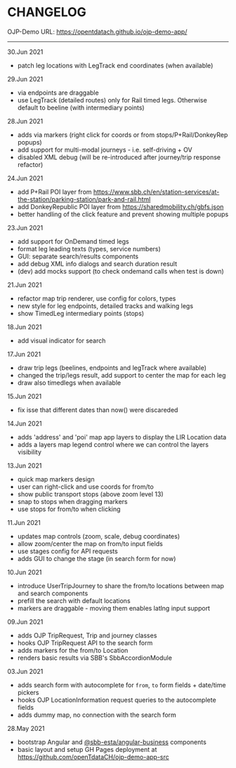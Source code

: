 # CHANGELOG 

OJP-Demo URL: https://opentdatach.github.io/ojp-demo-app/

----

30.Jun 2021
- patch leg locations with LegTrack end coordinates (when available)

29.Jun 2021
- via endpoints are draggable
- use LegTrack (detailed routes) only for Rail timed legs. Otherwise default to beeline (with intermediary points)

28.Jun 2021
- adds via markers (right click for coords or from stops/P+Rail/DonkeyRep popups)
- add support for multi-modal journeys - i.e. self-driving + OV
- disabled XML debug (will be re-introduced after journey/trip response refactor)

24.Jun 2021
- add P+Rail POI layer from https://www.sbb.ch/en/station-services/at-the-station/parking-station/park-and-rail.html
- add DonkeyRepublic POI layer from https://sharedmobility.ch/gbfs.json
- better handling of the click feature and prevent showing multiple popups

23.Jun 2021
- add support for OnDemand timed legs
- format leg leading texts (types, service numbers)
- GUI: separate search/results components
- add debug XML info dialogs and search duration result
- (dev) add mocks support (to check ondemand calls when test is down)

21.Jun 2021
- refactor map trip renderer, use config for colors, types
- new style for leg endpoints, detailed tracks and walking legs
- show TimedLeg intermediary points (stops)

18.Jun 2021
- add visual indicator for search

17.Jun 2021
- draw trip legs (beelines, endpoints and legTrack where available)
- changed the trip/legs result, add support to center the map for each leg
- draw also timedlegs when available

15.Jun 2021
- fix isse that different dates than now() were discareded

14.Jun 2021
- adds 'address' and 'poi' map app layers to display the LIR Location data
- adds a layers map legend control where we can control the layers visibility

13.Jun 2021
- quick map markers design
- user can right-click and use coords for from/to
- show public transport stops (above zoom level 13)
- snap to stops when dragging markers
- use stops for from/to when clicking

11.Jun 2021
- updates map controls (zoom, scale, debug coordinates)
- allow zoom/center the map on from/to input fields
- use stages config for API requests 
- adds GUI to change the stage (in search form for now)

10.Jun 2021
- introduce UserTripJourney to share the from/to locations between map and search components
- prefill the search with default locations
- markers are draggable - moving them enables latlng input support

09.Jun 2021
- adds OJP TripRequest, Trip and journey classes
- hooks OJP TripRequest API to the search form
- adds markers for the from/to Location
- renders basic results via SBB's SbbAccordionModule

03.Jun 2021
- adds search form with autocomplete for `from`, `to` form fields + date/time pickers
- hooks OJP LocationInformation request queries to the autocomplete fields
- adds dummy map, no connection with the search form

28.May 2021
- bootstrap Angular and [@sbb-esta/angular-business](https://angular.app.sbb.ch/business/introduction/getting-started) components
- basic layout and setup GH Pages deployment at https://github.com/openTdataCH/ojp-demo-app-src
